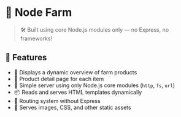 # 🌾 Node Farm

> 🛠 Built using core Node.js modules only — no Express, no frameworks!

## 🚀 Features

- 📄 Displays a dynamic overview of farm products
- 🔎 Product detail page for each item
- 🧠 Simple server using only Node.js core modules (`http`, `fs`, `url`)
- 📦 Reads and serves HTML templates dynamically
- 🔄 Routing system without Express
- 📁 Serves images, CSS, and other static assets
